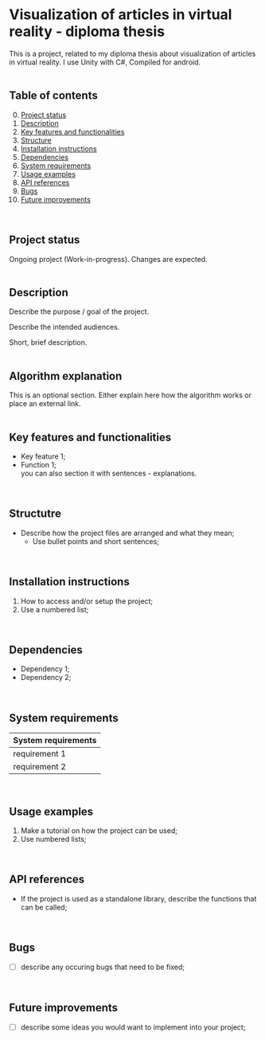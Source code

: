 # Visualization of articles in virtual reality - diploma thesis
This is a project, related to my diploma thesis about visualization of articles in virtual reality. I use Unity with C#, Compiled for android.
<br/>
<br/>

## Table of contents
0. [Project status](#Project-status)
1. [Description](#Description)
2. [Key features and functionalities](#Key-features-and-functionalities)
3. [Structure](#Structure)
4. [Installation instructions](#Installation-instructions)
5. [Dependencies](#Dependencies)
6. [System requirements](#System-requirements)
7. [Usage examples](#Usage-examples)
8. [API references](#API-references)
9. [Bugs](#Bugs)
10. [Future improvements](#Futute-improvements)
<br/>

## Project status
Ongoing project (Work-in-progress). Changes are expected.
<br/>
<br/>

## Description
Describe the purpose / goal of the project.

Describe the intended audiences.

Short, brief description.
<br/>
<br/>

## Algorithm explanation
This is an optional section. Either explain here how the algorithm works or place an external link. 
<br/>
<br/>

## Key features and functionalities
* Key feature 1;
* Function 1; <br/>
you can also section it with sentences - explanations.
<br/>

## Structutre
* Describe how the project files are arranged and what they mean;
  * Use bullet points and short sentences;
<br/>

## Installation instructions
1. How to access and/or setup the project;
2. Use a numbered list;
<br/>

## Dependencies
* Dependency 1;
* Dependency 2;
<br/>

## System requirements
| System requirements |
| ------------------- | 
| requirement 1       | 
| requirement 2       | 
<br/>

## Usage examples
1. Make a tutorial on how the project can be used;
2. Use numbered lists;
<br>

## API references
* If the project is used as a standalone library, describe the functions that can be called;
<br/>

## Bugs
- [ ] describe any occuring bugs that need to be fixed;
<br/>

## Future improvements
- [ ] describe some ideas you would want to implement into your project;
